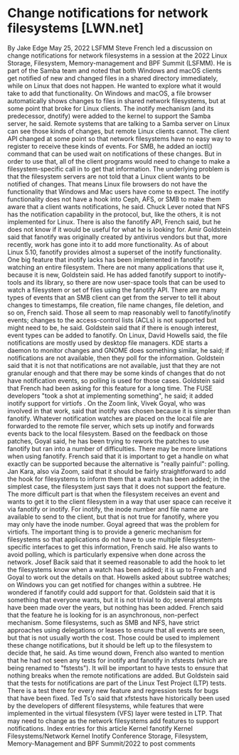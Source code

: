 # Change notifications for network filesystems [LWN.net]

By
Jake Edge
May 25, 2022
LSFMM
Steve French led a discussion on change notifications for network
filesystems in a session at the
2022 Linux Storage,
Filesystem, Memory-management and BPF Summit
(LSFMM).  He is part of
the Samba team and noted that both Windows and macOS clients get notified
of new and changed files in 
a shared directory immediately, while on Linux that does not happen.  He
wanted to explore what it would take to add that functionality.
On Windows and macOS, a file browser automatically shows changes to files
in shared network filesystems, but at some point that broke for Linux
clients.  The inotify mechanism (and its predecessor, dnotify) were added
to the kernel to support the Samba server, he said.  Remote systems that
are talking to a Samba server on Linux can see those kinds of changes, but remote
Linux clients cannot.
The client API changed at some point so that network
filesystems have no easy way to register to receive these kinds of events.  For SMB, he
added an
ioctl()
command that can be used wait on notifications of
these changes.  But in order to use that, all of the client programs would
need to change to make a filesystem-specific call in to get that information.
The underlying problem is that the filesystem servers are not told that a Linux client wants to
be notified of changes.  That means Linux file browsers do not have the
functionality that Windows and Mac users have come to expect.  The inotify
functionality does not have a hook into Ceph, AFS, or SMB to
make them aware that a client wants notifications, 
he said.  Chuck Lever noted that NFS
has the notification capability in the protocol, but, like the others, it is not implemented for Linux.
There is also the fanotify API, French said, but he does not know if it
would be useful for what he is looking for.  Amir Goldstein said that
fanotify was originally created by antivirus vendors but that, more recently, work has
gone into it to add more functionality.  As of about Linux 5.10,
fanotify provides almost a superset of the inotify functionality.
One big
feature that inotify lacks has been implemented in fanotify: watching
an entire filesystem.  There are not many applications that use it, because
it is new, Goldstein said.  He has added fanotify support to
inotify-tools
and
its library, so there are now user-space tools that can be used to watch a
filesystem or set of files using the fanotify API.
There are many types of events that an SMB client can get from the server
to tell it about changes to timestamps, file creation, file name changes,
file deletion, and so on, French said.  Those all seem to map reasonably
well to fanotify/inotify events; changes to the access-control lists (ACLs) is
not supported but might need to be, he said.  Goldstein said that if there is
enough interest, event types can be added to fanotify.
On Linux, David Howells said, the file notifications are mostly used by
desktop file managers.  KDE starts a daemon to monitor changes and GNOME
does something similar, he said;  if notifications are not available, then
they poll for the information.  Goldstein said that it is not that
notifications are not available, just that they are not granular enough and that
there may be some kinds of changes that do not have notification events, so
polling is used for those cases.
Goldstein said that French had been asking for this feature for a long
time.  The FUSE developers "took a shot at implementing something", he
said; it
added
inotify support for virtiofs
.  On the Zoom link, Vivek Goyal, who was
involved in that work, said that inotify
was chosen because it is simpler than fanotify.  Whatever notification watches are
placed on the local file are forwarded to the remote file server, which sets up
inotify and forwards events back to the local filesystem. 
Based on the feedback on those patches, Goyal said, he has been trying to
rework the patches to use fanotify but ran into a number of difficulties. There may
be more limitations when using fanotify.  French said that it is important
to get a handle on what exactly can be supported because the alternative is
"really painful": polling.
Jan Kara, also via Zoom, said that it should be fairly straightforward to add the hook
for filesystems to inform them that a watch has been added; in the simplest
case, the filesystem just says that it does not support the feature.  The
more difficult part is that when the filesystem receives an event and wants
to get it to the client filesystem in a way that user space can receive it
via fanotify or inotify.  For inotify, the inode number and file name are
available to send to the client, but that is not true for fanotify, where
you may only have the inode number.  Goyal agreed that was the problem for virtiofs.
The important thing is to provide a generic mechanism for filesystems so
that applications do not have to use multiple filesystem-specific
interfaces to get this information, French said.  He also wants to avoid polling, which
is particularly expensive when done across the network. Josef Bacik said that it seemed
reasonable to add the hook to let the filesystems know when a watch has been
added; it is up to French and Goyal to work out the details on that.
Howells asked about subtree watches; on Windows you can get notified for
changes within a subtree.  He wondered if fanotify could add support for
that.  Goldstein said that it is something that everyone wants, but it is
not trivial to do; several attempts have been made over the years, but
nothing has been added.
French said that the feature he is looking for is an asynchronous,
non-perfect mechanism.  Some filesystems, such as SMB and NFS, have strict
approaches using delegations or leases to ensure that all events are seen,
but that is not usually worth the 
cost.  Those could be used to implement these change notifications, but it
should be left up to the filesystem to decide that, he said.
As time wound down, French also wanted to mention that he had not seen any
tests for inotify and fanotify in xfstests (which are being renamed to
"fstests").  It will be important to have tests to ensure that nothing
breaks when the remote notifications are added.  But Goldstein said that
the tests for notifications are part of the Linux Test Project (LTP) tests.
There is a test there for every new feature and regression tests for bugs
that have been fixed.
Ted Ts'o said that xfstests have historically been used by the developers of
different filesystems, while features that were implemented in the virtual
filesystem (VFS) layer were tested in LTP.  That may need to change as the
network filesystems add features to support notifications.
Index entries for this article
Kernel
fanotify
Kernel
Filesystems/Network
Kernel
Inotify
Conference
Storage, Filesystem, Memory-Management and BPF Summit/2022
to post comments